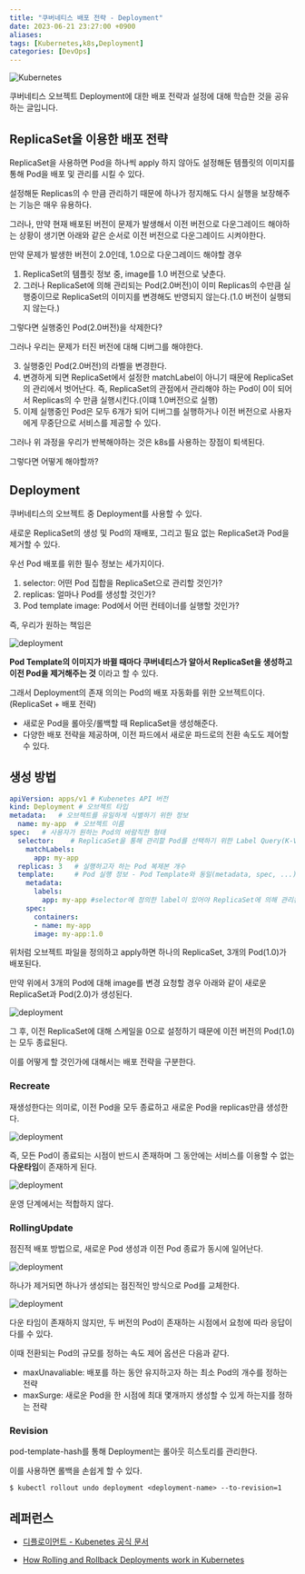 ```yaml
---
title: "쿠버네티스 배포 전략 - Deployment"
date: 2023-06-21 23:27:00 +0900
aliases: 
tags: [Kubernetes,k8s,Deployment]
categories: [DevOps]
---
```


![Kubernetes](/assets/img/kubernetes.webp)


쿠버네티스 오브젝트 Deployment에 대한 배포 전략과 설정에 대해 학습한 것을 공유하는 글입니다.

## ReplicaSet을 이용한 배포 전략

ReplicaSet을 사용하면 Pod을 하나씩 apply 하지 않아도 설정해둔 템플릿의 이미지를 통해 Pod을 배포 및 관리를 시킬 수 있다.

설정해둔 Replicas의 수 만큼 관리하기 때문에 하나가 정지해도 다시 실행을 보장해주는 기능은 매우 유용하다.

그러나, 만약 현재 배포된 버전이 문제가 발생해서 이전 버전으로 다운그레이드 해야하는 상황이 생기면 아래와 같은 순서로 이전 버전으로 다운그레이드 시켜야한다.

만약 문제가 발생한 버전이 2.0인데, 1.0으로 다운그레이드 해야할 경우

1. ReplicaSet의 템플릿 정보 중, image를 1.0 버전으로 낮춘다.
2. 그러나 ReplicaSet에 의해 관리되는 Pod(2.0버전)이 이미 Replicas의 수만큼 실행중이므로 ReplicaSet의 이미지를 변경해도 반영되지 않는다.(1.0 버전이 실행되지 않는다.)

그렇다면 실행중인 Pod(2.0버전)을 삭제한다?

그러나 우리는 문제가 터진 버전에 대해 디버그를 해야한다.

3. 실행중인 Pod(2.0버전)의 라벨을 변경한다.
4. 변경하게 되면 ReplicaSet에서 설정한 matchLabel이 아니기 때문에 ReplicaSet의 관리에서 벗어난다. 즉, ReplicaSet의 관점에서 관리해야 하는 Pod이 0이 되어서 Replicas의 수 만큼 실행시킨다.(이떄 1.0버전으로 실행)
5. 이제 실행중인 Pod은 모두 6개가 되어 디버그를 실행하거나 이전 버전으로 사용자에게 무중단으로 서비스를 제공할 수 있다.

그러나 위 과정을 우리가 반복해야하는 것은 k8s를 사용하는 장점이 퇴색된다.

그렇다면 어떻게 해야할까?

## Deployment

쿠버네티스의 오브젝트 중 Deployment를 사용할 수 있다.

새로운 ReplicaSet의 생성 및 Pod의 재배포, 그리고 필요 없는 ReplicaSet과 Pod을 제거할 수 있다.

우선 Pod 배포를 위한 필수 정보는 세가지이다.

1. selector: 어떤 Pod 집합을 ReplicaSet으로 관리할 것인가?
2. replicas: 얼마나 Pod를 생성할 것인가?
3. Pod template image: Pod에서 어떤 컨테이너를 실행할 것인가?

즉, 우리가 원하는 책임은

![deployment](/assets/img/2023-06-21-k8s-deployment/deployment1.webp)

**Pod Template의 이미지가 바뀔 때마다 쿠버네티스가 알아서 ReplicaSet을 생성하고 이전 Pod을 제거해주는 것** 이라고 할 수 있다.

그래서 Deployment의 존재 의의는 Pod의 배포 자동화를 위한 오브젝트이다.(ReplicaSet + 배포 전략)

- 새로운 Pod을 롤아웃/롤백할 때 ReplicaSet을 생성해준다.
- 다양한 배포 전략을 제공하며, 이전 파드에서 새로운 파드로의 전환 속도도 제어할 수 있다.

## 생성 방법

```yaml
apiVersion: apps/v1 # Kubenetes API 버전
kind: Deployment # 오브젝트 타입
metadata:	# 오브젝트를 유일하게 식별하기 위한 정보
  name: my-app	# 오브젝트 이름
spec:	# 사용자가 원하는 Pod의 바람직한 형태
  selector:    # ReplicaSet을 통해 관리할 Pod를 선택하기 위한 Label Query(K-V)
    matchLabels:
      app: my-app
  replicas: 3	# 실행하고자 하는 Pod 복제본 개수 
  template:     # Pod 실행 정보 - Pod Template와 동일(metadata, spec, ...)
    metadata:
      labels:
    	app: my-app #selector에 정의한 label이 있어야 ReplicaSet에 의해 관리된다.
    spec:
      containers:
      - name: my-app
      image: my-app:1.0

```

위처럼 오브젝트 파일을 정의하고 apply하면 하나의 ReplicaSet, 3개의 Pod(1.0)가 배포된다.

만약 위에서 3개의 Pod에 대해 image를 변경 요청할 경우 아래와 같이 새로운 ReplicaSet과 Pod(2.0)가 생성된다.

![deployment](/assets/img/2023-06-21-k8s-deployment/deployment2.webp)

그 후, 이전 ReplicaSet에 대해 스케일을 0으로 설정하기 때문에 이전 버전의 Pod(1.0)는 모두 종료된다.

이를 어떻게 할 것인가에 대해서는 배포 전략을 구분한다.

### Recreate

재생성한다는 의미로, 이전 Pod을 모두 종료하고 새로운 Pod을 replicas만큼 생성한다.

![deployment](/assets/img/2023-06-21-k8s-deployment/recreate.webp)

즉, 모든 Pod이 종료되는 시점이 반드시 존재하며 그 동안에는 서비스를 이용할 수 없는 **다운타임**이 존재하게 된다.

![deployment](/assets/img/2023-06-21-k8s-deployment/recreate2.webp)

운영 단계에서는 적합하지 않다.

### RollingUpdate

점진적 배포 방법으로, 새로운 Pod 생성과 이전 Pod 종료가 동시에 일어난다.

![deployment](/assets/img/2023-06-21-k8s-deployment/rollingUpdate.webp)

하나가 제거되면 하나가 생성되는 점진적인 방식으로 Pod를 교체한다.

![deployment](/assets/img/2023-06-21-k8s-deployment/rollingUpdate2.webp)


다운 타임이 존재하지 않지만, 두 버전의 Pod이 존재하는 시점에서 요청에 따라 응답이 다를 수 있다.

이때 전환되는 Pod의 규모를 정하는 속도 제어 옵션은 다음과 같다.

- maxUnavaliable: 배포를 하는 동안 유지하고자 하는 최소 Pod의 개수를 정하는 전략
- maxSurge: 새로운 Pod을 한 시점에 최대 몇개까지 생성할 수 있게 하는지를 정하는 전략

### Revision

pod-template-hash를 통해 Deployment는 롤아웃 히스토리를 관리한다.

이를 사용하면 롤백을 손쉽게 할 수 있다.

```
$ kubectl rollout undo deployment <deployment-name> --to-revision=1
```



## 레퍼런스

- [디플로이먼트 - Kubenetes 공식 문서](https://kubernetes.io/ko/docs/concepts/workloads/controllers/deployment/)

- [How Rolling and Rollback Deployments work in Kubernetes](https://yankeexe.medium.com/how-rolling-and-rollback-deployments-work-in-kubernetes-8db4c4dce599)
